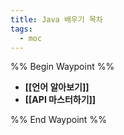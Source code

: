 ```yaml
---
title: Java 배우기 목차
tags:
  - moc
---
```

%% Begin Waypoint %%
- **[[언어 알아보기]]**
- **[[API 마스터하기]]**

%% End Waypoint %%